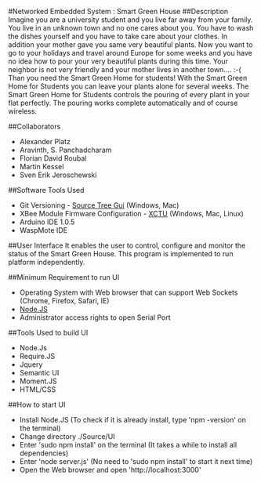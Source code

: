 #Networked Embedded System : Smart Green House
##Description
Imagine you are a university student and you live far away from your family. You live in an unknown town and no one cares about you. You have to wash the dishes yourself and you have to take care about your clothes. In addition your mother gave you same very beautiful plants. Now you want to go to your holidays and travel around Europe for some weeks and you have no idea how to pour your very beautiful plants during this time. Your neighbor is not very friendly and your mother lives in another town.... :-(
Than you need the Smart Green Home for students!
With the Smart Green Home for Students you can leave your plants alone for several weeks. The Smart Green Home for Students controls the pouring of every plant in your flat perfectly. The pouring works complete automatically and of course wireless.

##Collaborators
* Alexander Platz
* Aravinth, S. Panchadcharam
* Florian David Roubal
* Martin Kessel
* Sven Erik Jeroschewski


##Software Tools Used
* Git Versioning - [Source Tree Gui](https://www.atlassian.com/software/sourcetree) (Windows, Mac)
* XBee Module Firmware Configuration - [XCTU](http://www.digi.com/support/productdetail?pid=3352&osvid=57&type=utilities) (Windows, Mac, Linux)
* Arduino IDE 1.0.5
* WaspMote IDE

##User Interface
It enables the user to control, configure and monitor the status of the Smart Green House. This program is implemented to run platform independently.

##Minimum Requirement to run UI
* Operating System with Web browser that can support Web Sockets (Chrome, Firefox, Safari, IE)
* [Node.JS](http://nodejs.org/download)
* Administrator access rights to open Serial Port

##Tools Used to build UI
* Node.Js
* Require.JS
* Jquery
* Semantic UI
* Moment.JS
* HTML/CSS

##How to start UI
* Install Node.JS (To check if it is already install, type 'npm -version' on the terminal)
* Change directory ./Source/UI
* Enter 'sudo npm install' on the terminal (It takes a while to install all dependencies)
* Enter 'node server.js' (No need to 'sudo npm install' to start it next time)
* Open the Web browser and open 'http://localhost:3000'